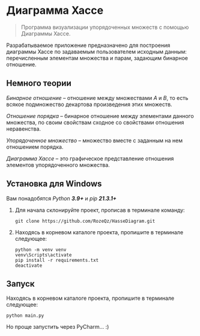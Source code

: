 # Диаграмма Хассе

> Программа визуализации упорядоченных множеств с помощью Диаграммы Хассе.

Разрабатываемое приложение предназначено для построения диаграммы Хассе по задаваемым пользователем исходным данным: перечисленным элементам множества и парам, задающим бинарное отношение.

## Немного теории
_Бинарное отношение_ – отношение между множествами _A_ и _B_, то есть всякое подмножество декартова произведения этих множеств.

_Отношение порядка_ – бинарное отношение между элементами данного множества, по своим свойствам сходное со свойствами отношения неравенства.

_Упорядоченное множество_ – множество вместе с заданным на нем отношением порядка.

_Диаграмма Хассе_ – это графическое представление отношения элементов упорядоченного множества.

## Установка для Windows

Вам понадобятся *Python **3.9+*** и *pip **21.3.1+***

1. Для начала склонируйте проект, прописав в терминале команду:
   ```
   git clone https://github.com/RozeQz/HasseDiagram.git
   ```

2. Находясь в корневом каталоге проекта, пропишите в терминале следующее:
   ```
   python -m venv venv
   venv\Scripts\activate
   pip install -r requirements.txt
   deactivate
   ```

## Запуск

Находясь в корневом каталоге проекта, пропишите в терминале следующее:
```
python main.py
```

Но проще запустить через PyCharm... :)

